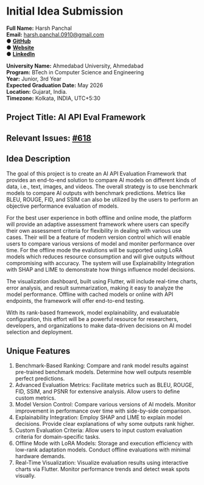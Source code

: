 #  Initial Idea Submission

**Full Name:** Harsh Panchal  
**Email:** [harsh.panchal.0910@gmail.com](mailto:harsh.panchal.0910@gmail.com)  
● [**GitHub**](https://github.com/GANGSTER0910)  
● [**Website**](https://harshpanchal0910.netlify.app/)  
● [**LinkedIn**](https://www.linkedin.com/in/harsh-panchal-902636255)  

**University Name:** Ahmedabad University, Ahmedabad  
**Program:** BTech in Computer Science and Engineering  
**Year:** Junior, 3rd Year  
**Expected Graduation Date:** May 2026                         
**Location:** Gujarat, India.   
**Timezone:** Kolkata, INDIA, UTC+5:30

## **Project Title: AI API Eval Framework**  


## **Relevant Issues: [#618](https://github.com/foss42/apidash/issues/618)**  
*<Add links to the relevant issues>*  

## **Idea Description**  
The goal of this project is to create an AI API Evaluation Framework that provides an end-to-end solution to compare AI models on different kinds of data, i.e., text, images, and videos. The overall strategy is to use benchmark models to compare AI outputs with benchmark predictions. Metrics like BLEU, ROUGE, FID, and SSIM can also be utilized by the users to perform an objective performance evaluation of models.

For the best user experience in both offline and online mode, the platform will provide an adaptive assessment framework where users can specify their own assessment criteria for flexibility in dealing with various use cases. Their will be a feature of modern version control which will enable users to compare various versions of model and moniter performance over time. For the offline mode the evalutions will be supported using LoRA models which reduces resource consumption and will give outputs without compromising with accuracy. The system will use Explainability Integration with SHAP and LIME to demonstrate how things influence model decisions.

The visualization dashboard, built using Flutter, will include real-time charts, error analysis, and result summarization, making it easy to analyze the model performance. Offline with cached models or online with API endpoints, the framework will offer end-to-end testing.

With its rank-based framework, model explainability, and evaluatable configuration, this effort will be a powerful resource for researchers, developers, and organizations to make data-driven decisions on AI model selection and deployment.

## Unique Features
1) Benchmark-Based Ranking:
Compare and rank model results against pre-trained benchmark models.
Determine how well outputs resemble perfect predictions.
2) Advanced Evaluation Metrics:
Facilitate metrics such as BLEU, ROUGE, FID, SSIM, and PSNR for extensive analysis.
Allow users to define custom metrics.
3) Model Version Control:
Compare various versions of AI models.
Monitor improvement in performance over time with side-by-side comparison.
4) Explainability Integration:
Employ SHAP and LIME to explain model decisions.
Provide clear explanations of why some outputs rank higher.
5) Custom Evaluation Criteria:
Allow users to input custom evaluation criteria for domain-specific tasks.
6) Offline Mode with LoRA Models:
Storage and execution efficiency with low-rank adaptation models.
Conduct offline evaluations with minimal hardware demands.
7) Real-Time Visualization:
Visualize evaluation results using interactive charts via Flutter.
Monitor performance trends and detect weak spots visually. 

 
